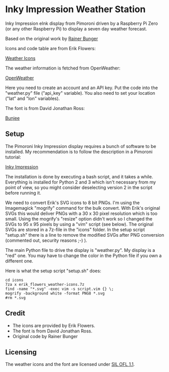 # Inky Impression Weather Station

Inky Impression eInk display from Pimoroni driven by a Raspberry Pi Zero (or any other Raspberry Pi) to display a seven day weather forecast.

Based on the original work by [Rainer Bunger](https://github.com/rbunger/Inky-wHAT-Weather-Station)

Icons and code table are from Erik Flowers:

[Weather Icons](https://github.com/erikflowers/weather-icons)

The weather information is fetched from OpenWeather:

[OpenWeather](https://openweathermap.org)

Here you need to create an account and an API key. Put the code into the "weather.py" file ("api_key" variable). You also need to set your location ("lat" and "lon" variables).

The font is from David Jonathan Ross:

[Bunjee](https://github.com/djrrb/bungee)

## Setup

The Pimoroni Inky Impression display requires a bunch of software to be installed. My recommendation is to follow the description in a Pimoroni tutorial:

[Inky Impression](https://shop.pimoroni.com/products/inky-impression)

The installation is done by executing a bash script, and it takes a while. Everything is installed for Python 2 and 3 which isn't necessary from my point of view, so you might consider deselecting version 2 in the script before running it.

We need to convert Erik's SVG icons to 8 bit PNGs. I'm using the Imagemagick "mogrify" command for the bulk convert. With Erik's original SVGs this would deliver PNGs with a 30 x 30 pixel resolution which is too small. Using the mogrify's "resize" option didn't work so I changed the SVGs to 95 x 95 pixels by using a "vim" script (see below). The original SVGs are stored in a 7z-file in the "icons" folder. In the setup script "setup.sh" there is a line to remove the modified SVGs after PNG conversion (commented out, security reasons ;-) ).

The main Python file to drive the display is "weather.py". My display is a "red" one. You may have to change the color in the Python file if you own a different one.

Here is what the setup script "setup.sh" does:

```
cd icons
7za x erik_flowers_weather-icons.7z
find -name "*.svg" -exec vim -s script.vim {} \;
mogrify -background white -format PNG8 *.svg
#rm *.svg
```

## Credit

* The icons are provided by Erik Flowers.
* The font is from David Jonathan Ross.
* Original code by Rainer Bunger

## Licensing

The weather icons and the font are licensed under [SIL OFL 1.1](http://scripts.sil.org/OFL).
